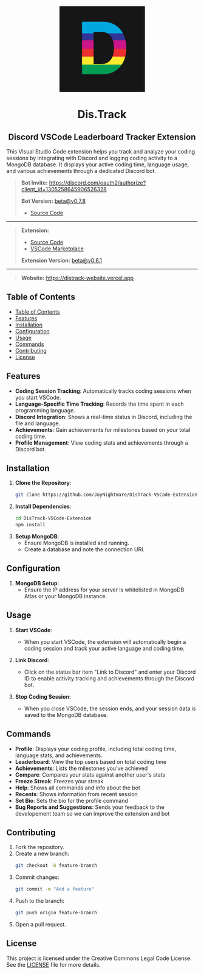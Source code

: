 <div align=center>
  <img src="images/distrack.png" width=225 radius=10 />
</div>

<div align=center>
  <h1>Dis.Track</h1>
  <h2>Discord VSCode Leaderboard Tracker Extension</h2>
</div>


This Visual Studio Code extension helps you track and analyze your coding sessions by integrating with Discord and logging coding activity to a MongoDB database. It displays your active coding time, language usage, and various achievements through a dedicated Discord bot. 

> **Bot Invite:** https://discord.com/oauth2/authorize?client_id=1305258645906526328
>
> **Bot Version:** beta@v0.7.8
> - [Source Code](https://github.com/JayNightmare/DisTrack-Discord-Bot)
----
> **Extension:**
> - [Source Code](https://github.com/JayNightmare/DisTrack-VSCode-Extension)
> - [VSCode Marketplace](https://marketplace.visualstudio.com/items?itemName=JayNightmare.dis-track)
>
> **Extension Version:** beta@v0.6.1
----
> **Website:** https://distrack-website.vercel.app

## Table of Contents
- [Table of Contents](#table-of-contents)
- [Features](#features)
- [Installation](#installation)
- [Configuration](#configuration)
- [Usage](#usage)
- [Commands](#commands)
- [Contributing](#contributing)
- [License](#license)

## Features

- **Coding Session Tracking**: Automatically tracks coding sessions when you start VSCode.
- **Language-Specific Time Tracking**: Records the time spent in each programming language.
- **Discord Integration**: Shows a real-time status in Discord, including the file and language.
- **Achievements**: Gain achievements for milestones based on your total coding time.
- **Profile Management**: View coding stats and achievements through a Discord bot.

## Installation

1. **Clone the Repository**:
   ```bash
   git clone https://github.com/JayNightmare/DisTrack-VSCode-Extension
   ```
2. **Install Dependencies**:
   ```bash
   cd DisTrack-VSCode-Extension
   npm install
   ```
3. **Setup MongoDB**:
   - Ensure MongoDB is installed and running.
   - Create a database and note the connection URI.

## Configuration

1. **MongoDB Setup**:
   - Ensure the IP address for your server is whitelisted in MongoDB Atlas or your MongoDB instance.
   
## Usage

1. **Start VSCode**:
   - When you start VSCode, the extension will automatically begin a coding session and track your active language and coding time.
   
2. **Link Discord**:
   - Click on the status bar item "Link to Discord" and enter your Discord ID to enable activity tracking and achievements through the Discord bot.

3. **Stop Coding Session**:
   - When you close VSCode, the session ends, and your session data is saved to the MongoDB database.

## Commands

- **Profile**: Displays your coding profile, including total coding time, language stats, and achievements.
- **Leaderboard**: View the top users based on total coding time
- **Achievements**: Lists the milestones you’ve achieved
- **Compare**: Compares your stats against another user's stats
- **Freeze Streak**: Freezes your streak
- **Help**: Shows all commands and info about the bot
- **Recents**: Shows information from recent session
- **Set Bio**: Sets the bio for the profile command
- **Bug Reports and Suggestions**: Sends your feedback to the developement team so we can improve the extension and bot

## Contributing

1. Fork the repository.
2. Create a new branch:
   ```bash
   git checkout -b feature-branch
   ```
3. Commit changes:
   ```bash
   git commit -m "Add a feature"
   ```
4. Push to the branch:
   ```bash
   git push origin feature-branch
   ```
5. Open a pull request.

## License

This project is licensed under the Creative Commons Legal Code License. See the [LICENSE](LICENSE) file for more details.
